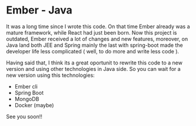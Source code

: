 Ember - Java
=====

It was a long time since I wrote this code. On that time Ember already was a mature framework, while React had just been born.
Now this project is outdated, Ember received a lot of changes and new features, moreover, on Java land both JEE and Spring mainly the last with spring-boot made the developer life less complicated ( well, to do more and write less code ).

Having said that, I think its a great oportunit to rewrite this code to a new version and using other technologies in Java side. So you can wait for a new version using this technologies:

- Ember cli
- Spring Boot
- MongoDB
- Docker (maybe)

See you soon!!


